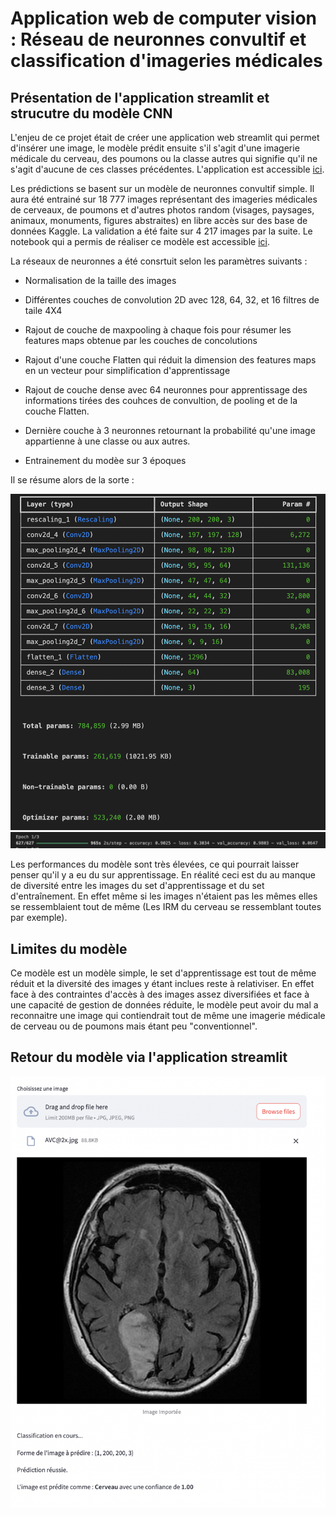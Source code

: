 # Application web de computer vision : Réseau de neuronnes convultif et classification d'imageries médicales

## Présentation de l'application streamlit et strucutre du modèle CNN

L'enjeu de ce projet était de créer une application web streamlit qui permet d'insérer une image, le modèle prédit ensuite s'il s'agit d'une imagerie médicale du cerveau, des poumons ou la classe autres qui signifie qu'il ne s'agit d'aucune de ces classes précédentes. L'application est accessible [ici](https://cnnimageriesmedicales.streamlit.app/).

Les prédictions se basent sur un modèle de neuronnes convultif simple. Il aura été entrainé sur 18 777 images représentant des imageries médicales de cerveaux, de poumons et d'autres photos random (visages, paysages, animaux, monuments, figures abstraites) en libre accès sur des base de données Kaggle. La validation a été faite sur 4 217 images par la suite. Le notebook qui a permis de réaliser ce modèle est accessible [ici](../asset/Computer_vision/notebooks/Pre%CC%81diction%20imagerie%20me%CC%81dicale.ipynb).

La réseaux de neuronnes a été consrtuit selon les paramètres suivants : 

- Normalisation de la taille des images 

- Différentes couches de convolution 2D avec 128, 64, 32, et 16 filtres de taile 4X4 

- Rajout de couche de maxpooling à chaque fois pour résumer les features maps obtenue par les couches de concolutions

- Rajout d'une couche  Flatten qui réduit la dimension des features maps en un vecteur pour simplification d'apprentissage

- Rajout de couche dense avec 64 neuronnes pour apprentissage des informations tirées des couhces de convultion, de pooling et de la couche Flatten.

- Dernière couche à 3 neuronnes retournant la probabilité qu'une image appartienne à une classe ou aux autres. 

- Entrainement du modèe sur 3 époques

Il se résume alors de la sorte :  

![](../asset/Computer_vision/images/perf1_CNN.png)
![](../asset/Computer_vision/images/perf2_CNN.png)





Les performances du modèle sont très élevées, ce qui pourrait laisser penser qu'il y a eu du sur apprentissage. En réalité ceci est du au manque de diversité entre les images du set d'apprentissage et du set d'entraînement. En effet même si les images n'étaient pas les mêmes elles se ressemblaient tout de même (Les IRM du cerveau se ressemblant toutes par exemple). 

## Limites du modèle

Ce modèle est un modèle simple, le set d'apprentissage est tout de même réduit et la diversité des images y étant inclues reste à relativiser. En effet face à des contraintes d'accès à des images assez diversifiées et face à une capacité de gestion de données réduite, le modèle peut avoir du mal a reconnaitre une image qui contiendrait tout de même une imagerie médicale de cerveau ou de poumons mais étant peu "conventionnel".

## Retour du modèle via l'application streamlit

![](https://github.com/Victorouledi/Portfolio_data_analyst_et_data_scientist_Victor_OULEDI/blob/59befe64823ff0e53c9c5f540ce118e9c84a7fc7/docs/asset/Computer_vision/images/app.png)
